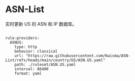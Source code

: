 
# ASN-List

实时更新 US 的 ASN 和 IP 数据库。

<pre><code class="language-javascript">
rule-providers:
  ASNUS:
    type: http
    behavior: classical
    url: "https://raw.githubusercontent.com/Kwisma/ASN-List/refs/heads/main/country/US/ASN.US.yaml"
    path: ./ruleset/ASN.US.yaml
    interval: 86400
    format: yaml
</code></pre>